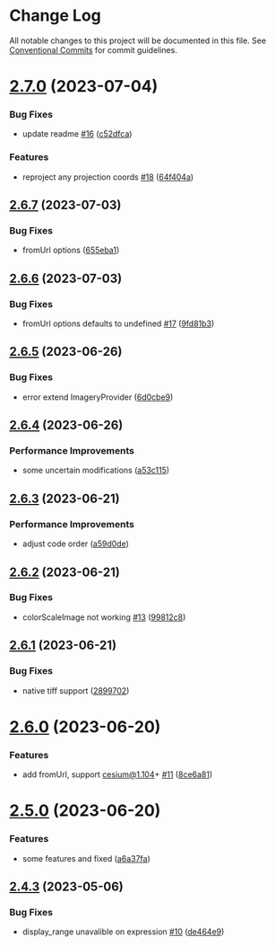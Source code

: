 # Change Log

All notable changes to this project will be documented in this file.
See [Conventional Commits](https://conventionalcommits.org) for commit guidelines.

# [2.7.0](https://github.com/hongfaqiu/tiff-imagery-provider/compare/v2.6.7...v2.7.0) (2023-07-04)


### Bug Fixes

* update readme [#16](https://github.com/hongfaqiu/tiff-imagery-provider/issues/16) ([c52dfca](https://github.com/hongfaqiu/tiff-imagery-provider/commit/c52dfca52dc4b3cc4bd3bd099e9827e3bb039aaa))


### Features

* reproject any projection coords [#18](https://github.com/hongfaqiu/tiff-imagery-provider/issues/18) ([64f404a](https://github.com/hongfaqiu/tiff-imagery-provider/commit/64f404aa3ce87a7e059cc92e9dc21654dc037281))





## [2.6.7](https://github.com/hongfaqiu/tiff-imagery-provider/compare/v2.6.6...v2.6.7) (2023-07-03)


### Bug Fixes

* fromUrl options ([655eba1](https://github.com/hongfaqiu/tiff-imagery-provider/commit/655eba120e2dcfa3036274b6193cb630e398c977))





## [2.6.6](https://github.com/hongfaqiu/tiff-imagery-provider/compare/v2.6.5...v2.6.6) (2023-07-03)


### Bug Fixes

* fromUrl options defaults to undefined [#17](https://github.com/hongfaqiu/tiff-imagery-provider/issues/17) ([9fd81b3](https://github.com/hongfaqiu/tiff-imagery-provider/commit/9fd81b328504000ef58420d1d80ca216396b3383))





## [2.6.5](https://github.com/hongfaqiu/tiff-imagery-provider/compare/v2.6.4...v2.6.5) (2023-06-26)


### Bug Fixes

* error extend ImageryProvider ([6d0cbe9](https://github.com/hongfaqiu/tiff-imagery-provider/commit/6d0cbe9f019479eefef8c61ec31dd3c250beda82))





## [2.6.4](https://github.com/hongfaqiu/tiff-imagery-provider/compare/v2.6.3...v2.6.4) (2023-06-26)


### Performance Improvements

* some uncertain modifications ([a53c115](https://github.com/hongfaqiu/tiff-imagery-provider/commit/a53c115888e2e3367c0298eb7639314e1eb31dc7))





## [2.6.3](https://github.com/hongfaqiu/tiff-imagery-provider/compare/v2.6.2...v2.6.3) (2023-06-21)


### Performance Improvements

* adjust code order ([a59d0de](https://github.com/hongfaqiu/tiff-imagery-provider/commit/a59d0de3746c1960821b29f4159346a2808e8764))





## [2.6.2](https://github.com/hongfaqiu/tiff-imagery-provider/compare/v2.6.1...v2.6.2) (2023-06-21)


### Bug Fixes

* colorScaleImage not working [#13](https://github.com/hongfaqiu/tiff-imagery-provider/issues/13) ([99812c8](https://github.com/hongfaqiu/tiff-imagery-provider/commit/99812c8d71ee1ffea4e0c338ba1d3be19047a6f2))





## [2.6.1](https://github.com/hongfaqiu/tiff-imagery-provider/compare/v2.6.0...v2.6.1) (2023-06-21)


### Bug Fixes

* native tiff support ([2899702](https://github.com/hongfaqiu/tiff-imagery-provider/commit/28997027125d6841a6fbf49f63ed78d4a5c7ba55))





# [2.6.0](https://github.com/hongfaqiu/tiff-imagery-provider/compare/v2.5.0...v2.6.0) (2023-06-20)


### Features

* add fromUrl, support cesium@1.104+ [#11](https://github.com/hongfaqiu/tiff-imagery-provider/issues/11) ([8ce6a81](https://github.com/hongfaqiu/tiff-imagery-provider/commit/8ce6a81a49cf49634f64b6ca05eb376292709e7e))





# [2.5.0](https://github.com/hongfaqiu/tiff-imagery-provider/compare/v2.4.3...v2.5.0) (2023-06-20)


### Features

* some features and fixed ([a6a37fa](https://github.com/hongfaqiu/tiff-imagery-provider/commit/a6a37fa72844a418492c4eb289c0cdf5cc1ca486))





## [2.4.3](https://github.com/hongfaqiu/tiff-imagery-provider/compare/v2.4.2...v2.4.3) (2023-05-06)


### Bug Fixes

* display_range unavalible on expression [#10](https://github.com/hongfaqiu/tiff-imagery-provider/issues/10) ([de464e9](https://github.com/hongfaqiu/tiff-imagery-provider/commit/de464e94c5a0af41c4b8978b430aaf154d245a2e))
